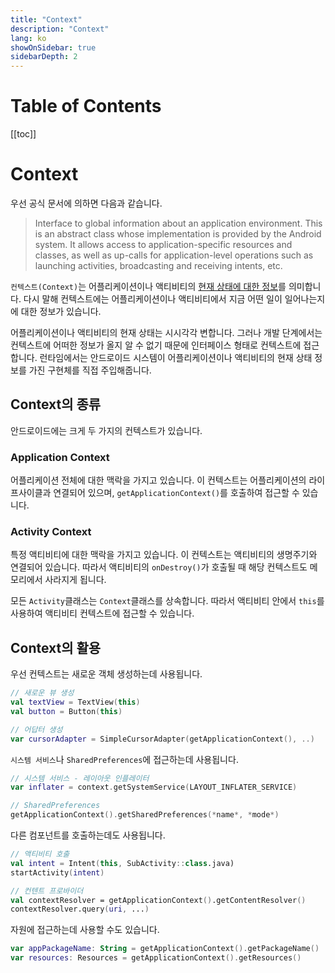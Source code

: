 ```yaml
---
title: "Context"
description: "Context"
lang: ko
showOnSidebar: true
sidebarDepth: 2
---
```


# Table of Contents

[[toc]]

# Context
우선 공식 문서에 의하면 다음과 같습니다.
> Interface to global information about an application environment. This is an abstract class whose implementation is provided by the Android system. It allows access to application-specific resources and classes, as well as up-calls for application-level operations such as launching activities, broadcasting and receiving intents, etc.

`컨텍스트(Context)`는 어플리케이션이나 액티비티의 <u>현재 상태에 대한 정보</u>를 의미합니다. 다시 말해 컨텍스트에는 어플리케이션이나 액티비티에서 지금 어떤 일이 일어나는지에 대한 정보가 있습니다. 

어플리케이션이나 액티비티의 현재 상태는 시시각각 변합니다. 그러나 개발 단계에서는 컨텍스트에 어떠한 정보가 올지 알 수 없기 때문에 인터페이스 형태로 컨텍스트에 접근합니다. 런타임에서는 안드로이드 시스템이 어플리케이션이나 액티비티의 현재 상태 정보를 가진 구현체를 직접 주입해줍니다.


## Context의 종류
안드로이드에는 크게 두 가지의 컨텍스트가 있습니다.

### Application Context
어플리케이션 전체에 대한 맥락을 가지고 있습니다. 이 컨텍스트는 어플리케이션의 라이프사이클과 연결되어 있으며, `getApplicationContext()`를 호출하여 접근할 수 있습니다. 

### Activity Context
특정 액티비티에 대한 맥락을 가지고 있습니다. 이 컨텍스트는 액티비티의 생명주기와 연결되어 있습니다. 따라서 액티비티의 `onDestroy()`가 호출될 때 해당 컨텍스트도 메모리에서 사라지게 됩니다.

모든 `Activity`클래스는 `Context`클래스를 상속합니다. 따라서 액티비티 안에서 `this`를 사용하여 액티비티 컨텍스트에 접근할 수 있습니다.

## Context의 활용
우선 컨텍스트는 새로운 객체 생성하는데 사용됩니다.
``` kotlin
// 새로운 뷰 생성
val textView = TextView(this)
val button = Button(this)

// 어답터 생성
var cursorAdapter = SimpleCursorAdapter(getApplicationContext(), ..)
```
`시스템 서비스`나 `SharedPreferences`에 접근하는데 사용됩니다.
``` kotlin
// 시스템 서비스 - 레이아웃 인플레이터
var inflater = context.getSystemService(LAYOUT_INFLATER_SERVICE)

// SharedPreferences
getApplicationContext().getSharedPreferences(*name*, *mode*)
```
다른 컴포넌트를 호출하는데도 사용됩니다.
``` kotlin
// 액티비티 호출
val intent = Intent(this, SubActivity::class.java)
startActivity(intent)

// 컨텐트 프로바이더
val contextResolver = getApplicationContext().getContentResolver()
contextResolver.query(uri, ...)
```
자원에 접근하는데 사용할 수도 있습니다.
``` kotlin
var appPackageName: String = getApplicationContext().getPackageName()
var resources: Resources = getApplicationContext().getResources()
```
